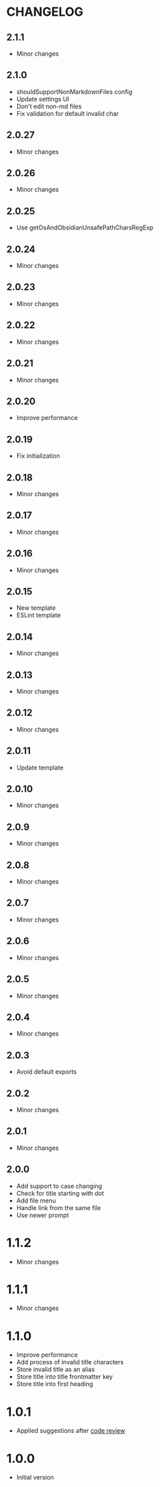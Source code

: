 # CHANGELOG

## 2.1.1

- Minor changes

## 2.1.0

- shouldSupportNonMarkdownFiles config
- Update settings UI
- Don't edit non-md files
- Fix validation for default invalid char

## 2.0.27

- Minor changes

## 2.0.26

- Minor changes

## 2.0.25

- Use getOsAndObsidianUnsafePathCharsRegExp

## 2.0.24

- Minor changes

## 2.0.23

- Minor changes

## 2.0.22

- Minor changes

## 2.0.21

- Minor changes

## 2.0.20

- Improve performance

## 2.0.19

- Fix initialization

## 2.0.18

- Minor changes

## 2.0.17

- Minor changes

## 2.0.16

- Minor changes

## 2.0.15

- New template
- ESLint template

## 2.0.14

- Minor changes

## 2.0.13

- Minor changes

## 2.0.12

- Minor changes

## 2.0.11

- Update template

## 2.0.10

- Minor changes

## 2.0.9

- Minor changes

## 2.0.8

- Minor changes

## 2.0.7

- Minor changes

## 2.0.6

- Minor changes

## 2.0.5

- Minor changes

## 2.0.4

- Minor changes

## 2.0.3

- Avoid default exports

## 2.0.2

- Minor changes

## 2.0.1

- Minor changes

## 2.0.0

- Add support to case changing
- Check for title starting with dot
- Add file menu
- Handle link from the same file
- Use newer prompt

# 1.1.2

- Minor changes

# 1.1.1

- Minor changes

# 1.1.0

- Improve performance
- Add process of invalid title characters
- Store invalid title as an alias
- Store title into title frontmatter key
- Store title into first heading

# 1.0.1

- Applied suggestions after [code review](https://github.com/obsidianmd/obsidian-releases/pull/1782#issuecomment-1482613623)

# 1.0.0

- Initial version
